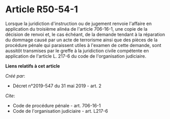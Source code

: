 # Article R50-54-1

Lorsque la juridiction d'instruction ou de jugement renvoie l'affaire en application du troisième alinéa de l'article
706-16-1, une copie de la décision de renvoi et, le cas échéant, de la demande tendant à la réparation du dommage causé par
un acte de terrorisme ainsi que des pièces de la procédure pénale qui paraissent utiles à l'examen de cette demande, sont
aussitôt transmises par le greffe à la juridiction civile compétente en application de l'article L. 217-6 du code de
l'organisation judiciaire.

**Liens relatifs à cet article**

_Créé par_:

  - Décret n°2019-547 du 31 mai 2019 - art. 2

_Cite_:

  - Code de procédure pénale - art. 706-16-1
  - Code de l'organisation judiciaire - art. L217-6
